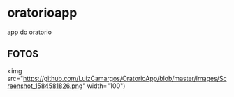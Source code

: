 # oratorioapp

app do oratorio

## FOTOS

<img src="https://github.com/LuizCamargos/OratorioApp/blob/master/Images/Screenshot_1584581826.png" width="100")
